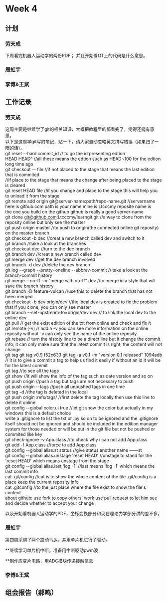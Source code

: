# Week 4
## 计划
### 劳天成
下周看完机器人运动学的两份PDF；
并且开始看QT上的代码是什么意思。
### 周虹宇
### 李博&王斌
## 工作记录
### 劳天成
这周主要是继续学了git的相关知识，大概把教程里的都看完了，觉得还挺有意思。  
以下是这周学git写的笔记，贴一下，请大家自动忽略英文拼写错误（如果扫了一眼的话）。  
git reset --hard commit_id   // to go the id presenting edtion    
HEAD HEAD^                   //all these means the edtion   such as HEAD~100 for the edtion long time ago   
git checkout -- file          //if not placed to the stage  that means the last edition that is commited  
                              //if place to the stage  that means the change after being placed to the stage is cleared  
git reset HEAD file        //if you change and place to the stage  this will help you to unload it from the stage  
git remote add origin git@server-name:path/repo-name.git  //servername here is github.com   path is your name  mine is Ltcccmy reposite name is  
                                                           the one you build on the github  github is really a good server-name  
git clone git@github.com:Ltcccmy/learngit.git            //a way to clone from the reposity online but only see the master  
git push origin master                      //to push to origin(the connected online git reposity) on the master branch   
git checkout -b dec                         //creat a new branch called dev and switch to it  
git branch                                  //take a look at the branches  
git checkout dec                            //turn to the dec branch  
git branch dev                           //creat a new branch called dev  
git merge dev                                //get the dev branch involved  
git branch -d dev                           //delete the dev branch  
git log --graph --pretty=oneline --abbrev-commit // take a look at the branch-commit history  
git merge --no-ff -m "merge with no-ff" dev              //to merge in a style that will save the branch history  
git branch -D feature-vulcan                              //use this to delete the branch that has not been merged  
git checkout -b dev origin/dev                            //the local dev is created to fix the problem that if you clone, you can only see master  
git branch --set-upstream-to=origin/dev dev                // to link the local dev to the online dev  
git pull                                                  // get the exist edition of the txt from online and check and fix it   
git remote (-v)                                            // add a -v you can see more information on the online reposity   without -v can only see the name of the online reposity  
git rebase                                                // turn the histoty line to be a direct line but it change the commit info; it can only make sure that the latest commit is right, the content will not change  
git tag <name>     git tag v0.9 f52c633        git tag -a v0.1 -m "version 0.1 released" 1094adb                               // it is to give a commit a tag to help us find it easily   if without an id it will be for the latest commit  
git tag                                                    //to see all the tags  
git show <tagname>                                           //it will show the info of the tag such as date version and so on   
git push origin <tagname>                                    //push a tag  but tags are not necessary to push  
git push origin --tags                                        //push all unpushed tags in one time   
git tag -d <tagname>                                           //the tag is deleted in the local  
git push origin :refs/tags/<tagname>                          //first delete the tag locally then use this line to delete it online  
git config --global color.ui true                              //let git show the color but actually in my windows this is a default choice  
write a .gitignore to list the txt or .py so on to be ignored  and the .gitignore itself should not be ignored and should be included in the edition manager system  for those needed or will be put in the git file but not be pushed or commited like key  
git check-ignore -v App.class                                   //to check why i can not add App.class  
git add -f App.class                                            //force to add App.class  
git config --global alias.st status                             //give status another name ——st  
git config --global alias.unstage 'reset HEAD'                  //unstage to stand for the 'reset HEAD' which means unstage from the stage   
git config --global alias.last 'log -1'                          //last means 'log -1' which means the last commit info  
cat .git/config                                                  //cat is to show the whole content of the file .git/config is a place keep the current reposity info  
cat .gitconfig                                                   //to the just place where the file exist to show the file's content     
about github: use fork to copy others' work   use pull request to let him see and decide whether to accept your change  

以及开始看机器人运动学的PDF，坐标变换部分和现在理论力学部分讲的差不多。  
### 周虹宇

第四周采购了两个震动马达，并用单片机进行了驱动。

**继续学习单片机中断，准备用中断驱动pwm波

**制作应变片电路，用ADC模块传递接触信息
### 李博&王斌
## 组会报告（郝鸣）
